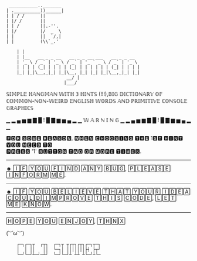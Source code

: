      ___________.._______
    | .__________))______|
    | | / /      ||
    | |/ /       ||   
    | | /        ||.-''.
    | |/         |/  _  \
    | |          ||  `/,|
    | |          (\\`_.'
                   
        | |                                            
        | |__   __ _ _ __   __ _ _ __ ___   __ _ _ __  
        | '_ \ / _` | '_ \ / _` | '_ ` _ \ / _` | '_ \ 
        | | | | (_| | | | | (_| | | | | | | (_| | | | |
        |_| |_|\__,_|_| |_|\__, |_| |_| |_|\__,_|_| |_|
                           __/ |                      
                          |___/  
                   
𝕊𝕀𝕄ℙ𝕃𝔼 ℍ𝔸ℕ𝔾𝕄𝔸ℕ 𝕎𝕀𝕋ℍ 𝟛 ℍ𝕀ℕ𝕋𝕊 (!!!),𝔹𝕀𝔾 𝔻𝕀ℂ𝕋𝕀𝕆ℕ𝔸ℝ𝕐 𝕆𝔽 ℂ𝕆𝕄𝕄𝕆ℕ-ℕ𝕆ℕ-𝕎𝔼𝕀ℝ𝔻 𝔼ℕ𝔾𝕃𝕀𝕊ℍ 𝕎𝕆ℝ𝔻𝕊 
𝔸ℕ𝔻 
ℙℝ𝕀𝕄𝕀𝕋𝕀𝕍𝔼 ℂ𝕆ℕ𝕊𝕆𝕃𝔼 𝔾ℝ𝔸ℙℍ𝕀ℂ𝕊



▁ ▂ ▄ ▅ ▆ ▇ █ ! █ ▇ ▆ ▅ ▄ ▂ ▁ 𝕎 𝔸 ℝ ℕ 𝕀 ℕ 𝔾   ▁ ▂ ▄ ▅ ▆ ▇ █ ! █ ▇ ▆ ▅ ▄ ▂ ▁

 🅵🅾🆁  🆂🅾🅼🅴  🆁🅴🅰🆂🅾🅽,  🆆🅷🅴🅽  🅲🅷🅾🅾🆂🅸🅽🅶  🆃🅷🅴  1🆂🆃  🅷🅸🅽🆃  🆈🅾🆄  🅽🅴🅴🅳  🆃🅾   
 🅿🆁🅴🆂🆂  '1'  🅱🆄🆃🆃🅾🅽  🆃🆆🅾  🅾🆁  🅼🅾🆁🅴  🆃🅸🅼🅴🆂.
_______________________________________________________________________________________________________
☻ 🄸🄵 🅈🄾🅄 🄵🄸🄽🄳 🄰🄽🅈 🄱🅄🄶, 🄿🄻🄴🄰🅂🄴 🄸🄽🄵🄾🅁🄼 🄼🄴.
_______________________________________________________________________________________________________
☻ 🄸🄵 🅈🄾🅄 🄱🄴🄻🄸🄴🅅🄴 🅃🄷🄰🅃 🅈🄾🅄🅁 🄸🄳🄴🄰 🄲🄾🅄🄻🄳 🄸🄼🄿🅁🄾🅅🄴 🅃🄷🄸🅂 🄲🄾🄳🄴, 🄻🄴🅃 🄼🄴 🄺🄽🄾🅆.
_______________________________________________________________________________________________________

🄷🄾🄿🄴 🅈🄾🅄 🄴🄽🄹🄾🅈, 🅃🄷🄽🅇

(︶ω︶)                                                                        
 
        ┌─┐┌─┐┬  ┌┬┐  ┌─┐┬ ┬┌┬┐┌┬┐┌─┐┬─┐
        │  │ ││   ││  └─┐│ │││││││├┤ ├┬┘        
        └─┘└─┘┴─┘─┴┘  └─┘└─┘┴ ┴┴ ┴└─┘┴└─
